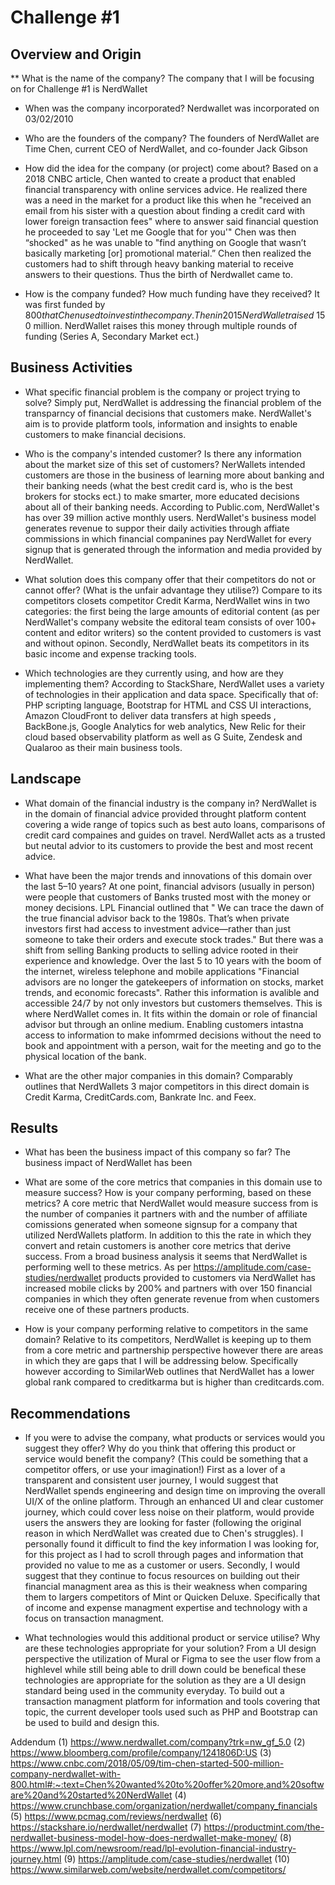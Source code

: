# Challenge #1

## Overview and Origin

** What is the name of the company?
The company that I will be focusing on for Challenge #1 is NerdWallet 

* When was the company incorporated? Nerdwallet was incorporated on 03/02/2010

* Who are the founders of the company? The founders of NerdWallet are Time Chen, current CEO of NerdWallet, and co-founder Jack Gibson

* How did the idea for the company (or project) come about? Based on a 2018 CNBC article, Chen wanted to create a product that enabled financial transparency with online services advice. He realized there was a need in the market for a product like this when he "received an email from his sister with a question about finding a credit card with lower foreign transaction fees" where to answer said financial question he proceeded to say 'Let me Google that for you'" Chen was then “shocked" as he was unable to "find anything on Google that wasn’t basically marketing [or] promotional material.” Chen then realized the customers had to shift through heavy banking material to receive answers to their questions. Thus the birth of Nerdwallet came to. 

* How is the company funded? How much funding have they received? It was first funded by $800 that Chen used to invest in the company. Then in 2015 NerdWallet raised ~$150 million. NerdWallet raises this money through multiple rounds of funding (Series A,  Secondary Market ect.)


## Business Activities

* What specific financial problem is the company or project trying to solve? Simply put, NerdWallet is addressing the financial problem of the transparncy of financial decisions that customers make. NerdWallet's aim is to provide platform tools, information and insights to enable customers to make financial decisions. 

* Who is the company's intended customer?  Is there any information about the market size of this set of customers? NerWallets intended customers are those in the business of learning more about banking and their banking needs (what the best credit card is, who is the best brokers for stocks ect.) to make smarter, more educated decisions about all of their banking needs. According to Public.com, NerdWallet's has over 39 million active monthly users. NerdWallet's business model generates revenue to suppor their daily activities through affiate commissions in which financial companines pay NerdWallet for every signup that is generated through the information and media provided by NerdWallet. 

* What solution does this company offer that their competitors do not or cannot offer? (What is the unfair advantage they utilise?) Compare to its competitors closets competitor Credit Karma, NerdWallet wins in two categories: the first being the large amounts of editorial content (as per NerdWallet's company website the  editoral team consists of over 100+ content and editor writers) so the content provided to customers is vast and without opinon. Secondly, NerdWallet beats its competitors in its basic income and expense tracking tools. 

* Which technologies are they currently using, and how are they implementing them? According to StackShare, NerdWallet uses a variety of technologies in their application and data space. Specifically that of: PHP scripting language, Bootstrap for HTML and CSS UI interactions, Amazon CloudFront to deliver data transfers at high speeds , BackBone.js, Google Analytics for web analytics, New Relic for their cloud based observability platform as well as G Suite, Zendesk and Qualaroo as their main business tools. 


## Landscape

* What domain of the financial industry is the company in? NerdWallet is in the domain of financial advice provided throught platform content covering a wide range of topics such as best auto loans, comparisons of credit card compaines and guides on travel. NerdWallet acts as a trusted but neutal advior to its customers to provide the best and most recent advice. 

* What have been the major trends and innovations of this domain over the last 5–10 years? At one point, financial advisors (usually in person) were people that customers of Banks trusted most with the money or money decisions.  LPL Financial outlined that " We can trace the dawn of the true financial advisor back to the 1980s. That’s when private investors first had access to investment advice—rather than just someone to take their orders and execute stock trades." But there was a shift from selling Banking products to selling advice rooted in their experience and knowledge. Over the last 5 to 10 years with the boom of the internet, wireless telephone and mobile applications "Financial advisors are no longer the gatekeepers of information on stocks, market trends, and economic forecasts". Rather this information is avalible and accessible 24/7 by not only investors but customers themselves. This is where NerdWallet comes in. It fits within the domain or role of financial advisor but through an online medium. Enabling customers intastna access to information to make infomrmed decisions without the need to book and appointment with a person, wait for the meeting and go to the physical location of the bank.  

* What are the other major companies in this domain? Comparably outlines that NerdWallets 3 major competitors in this direct domain is Credit Karma, CreditCards.com, Bankrate Inc. and Feex. 


## Results

* What has been the business impact of this company so far? The business impact of NerdWallet has been 

* What are some of the core metrics that companies in this domain use to measure success? How is your company performing, based on these metrics? A core metric that NerdWallet would measure success from is the number of companies it partners with and the number of affiliate comissions generated when someone signsup for a company that utilized NerdWallets platform. In addition to this the rate in which they convert and retain customers is another core metrics that derive success. From a broad business analysis it seems that NerdWallet is performing well to these metrics. As per https://amplitude.com/case-studies/nerdwallet products provided to customers via NerdWallet has increased mobile clicks by 200% and partners with over 150 financial companies in which they often generate revenue from when customers receive one of these partners products. 

* How is your company performing relative to competitors in the same domain? Relative to its competitors, NerdWallet is keeping up to them from a core metric and partnership perspective however there are areas in which they are gaps that I will be addressing below. Specifically however according to SimilarWeb outlines that NerdWallet has a lower global rank compared to creditkarma but is higher than  creditcards.com.


## Recommendations

* If you were to advise the company, what products or services would you suggest they offer? Why do you think that offering this product or service would benefit the company? (This could be something that a competitor offers, or use your imagination!) First as a lover of a transparent and consistent user journey, I would suggest that NerdWallet spends engineering and design time on improving the overall UI/X of the online platform. Through an enhanced UI and clear customer journey, which could cover less noise on their platform, would provide users the answers they are looking for faster (following the original reason in which NerdWallet was created due to Chen's struggles). I personally found it difficult to find the key information I was looking for, for this project as I had to scroll through pages and information that provided no value to me as a customer or users. Secondly, I would suggest that they continue to focus resources on building out their financial managment area as this is their weakness when comparing them to largers competitors of Mint or Quicken Deluxe. Specifically that of income and expense managment expertise and technology with a focus on transaction managment.  

* What technologies would this additional product or service utilise?  Why are these technologies appropriate for your solution? From a UI design perspective the utilization of Mural or Figma to see the user flow from a highlevel while still being able to drill down could be benefical these technologies are appropriate for the solution as they are a UI design standard being used in the community everyday. To build out a transaction managment platform for information and tools covering that topic, the current developer tools used such as PHP and Bootstrap can be used to build and design this. 

Addendum 
(1) https://www.nerdwallet.com/company?trk=nw_gf_5.0
(2) https://www.bloomberg.com/profile/company/1241806D:US
(3) https://www.cnbc.com/2018/05/09/tim-chen-started-500-million-company-nerdwallet-with-800.html#:~:text=Chen%20wanted%20to%20offer%20more,and%20software%20and%20started%20NerdWallet
(4) https://www.crunchbase.com/organization/nerdwallet/company_financials
(5) https://www.pcmag.com/reviews/nerdwallet
(6) https://stackshare.io/nerdwallet/nerdwallet
(7) https://productmint.com/the-nerdwallet-business-model-how-does-nerdwallet-make-money/
(8) https://www.lpl.com/newsroom/read/lpl-evolution-financial-industry-journey.html
(9) https://amplitude.com/case-studies/nerdwallet
(10) https://www.similarweb.com/website/nerdwallet.com/competitors/

